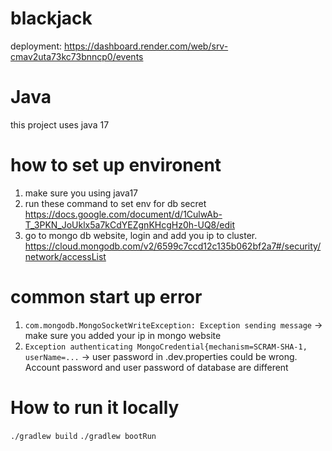 # blackjack
deployment: https://dashboard.render.com/web/srv-cmav2uta73kc73bnncp0/events
# Java
this project uses java 17
# how to set up environent
1. make sure you using java17
2. run these command to set env for db secret https://docs.google.com/document/d/1CulwAb-T_3PKN_JoUklx5a7kCdYEZgnKHcgHz0h-UQ8/edit
3. go to mongo db website, login and add you ip to cluster. https://cloud.mongodb.com/v2/6599c7ccd12c135b062bf2a7#/security/network/accessList
# common start up error
1. `com.mongodb.MongoSocketWriteException: Exception sending message` -> make sure you added your ip in mongo website
2. `Exception authenticating MongoCredential{mechanism=SCRAM-SHA-1, userName=...` -> user password in .dev.properties could be wrong. Account password and user password of database are different
# How to run it locally
`./gradlew build`
`./gradlew bootRun`